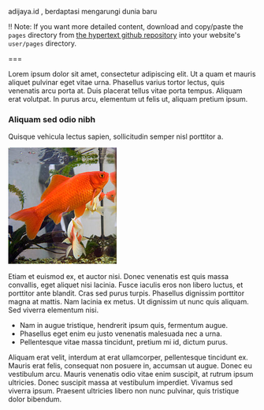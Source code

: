 adijaya.id , berdaptasi mengarungi dunia baru 

!! Note: If you want more detailed content, download and copy/paste the `pages` directory from [the hypertext github repository](http://github.com/artofthesmart/hypertext) into your website's `user/pages` directory.

===

Lorem ipsum dolor sit amet, consectetur adipiscing elit. Ut a quam et mauris aliquet pulvinar eget vitae urna. Phasellus varius tortor lectus, quis venenatis arcu porta at. Duis placerat tellus vitae porta tempus. Aliquam erat volutpat. In purus arcu, elementum ut felis ut, aliquam pretium ipsum. 

### Aliquam sed odio nibh

Quisque vehicula lectus sapien, sollicitudin semper nisl porttitor a.

![An image of a goldfish](goldfish.jpg)

Etiam et euismod ex, et auctor nisi. Donec venenatis est quis massa convallis, eget aliquet nisi lacinia. Fusce iaculis eros non libero luctus, et porttitor ante blandit. Cras sed purus turpis. Phasellus dignissim porttitor magna at mattis. Nam lacinia ex metus. Ut dignissim ut nunc quis aliquam. Sed viverra elementum nisi. 

* Nam in augue tristique, hendrerit ipsum quis, fermentum augue. 
* Phasellus eget enim eu justo venenatis malesuada nec a urna. 
* Pellentesque vitae massa tincidunt, pretium mi id, dictum purus.

Aliquam erat velit, interdum at erat ullamcorper, pellentesque tincidunt ex. Mauris erat felis, consequat non posuere in, accumsan ut augue. Donec eu vestibulum arcu. Mauris venenatis odio vitae enim suscipit, at rutrum ipsum ultricies. Donec suscipit massa at vestibulum imperdiet. Vivamus sed viverra ipsum. Praesent ultricies libero non nunc pulvinar, quis tristique dolor bibendum.